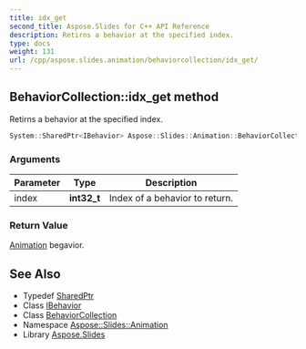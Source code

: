 ```yaml
---
title: idx_get
second_title: Aspose.Slides for C++ API Reference
description: Retirns a behavior at the specified index.
type: docs
weight: 131
url: /cpp/aspose.slides.animation/behaviorcollection/idx_get/
---
```

## BehaviorCollection::idx_get method


Retirns a behavior at the specified index.

```cpp
System::SharedPtr<IBehavior> Aspose::Slides::Animation::BehaviorCollection::idx_get(int32_t index) override
```


### Arguments

| Parameter | Type | Description |
| --- | --- | --- |
| index | **int32_t** | Index of a behavior to return. |

### Return Value

[Animation](../../) begavior.

## See Also

* Typedef [SharedPtr](../../../system/sharedptr/)
* Class [IBehavior](../../ibehavior/)
* Class [BehaviorCollection](../)
* Namespace [Aspose::Slides::Animation](../../)
* Library [Aspose.Slides](../../../)
